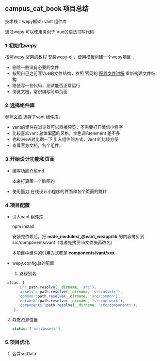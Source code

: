 ## campus_cat_book 项目总结

技术栈：wepy框架+vant 组件库

通过wepy 可以使用类似于 Vue的语法书写代码

### 1.初始化wepy

按照wepy 官网的[教程](https://wepyjs.github.io/wepy-docs/2.x/#/base/getstart) 安装wepy-cli，使用模板创建一个wepy项目 ，

- 删除一些没有必要的文件
- 按照自己之前写Vue的文件结构，参照 官网的 [配置文件讲解](https://wepyjs.github.io/wepy-docs/2.x/#/cli/config) 重新构建文件结构
- 随便写一些代码，测试能否正常运行
- 浏览文档，常识编写简单页面

### 2.选择组件库

参照[文章](https://www.ifanr.com/minapp/1196588) 选择了vant 组件库，

- vant的组件在浏览器可以直接预览，不需要打开微信小程序
- 比较喜欢vant 总体偏蓝的风格，主色调和element 差不多
- 也和iview对比例一下 引入组件的方式，vant 的比较方便
- 查看官方文档，各个组件，

### 3.开始设计功能和页面

- 编写功能介绍md

  本来打算画一个脑图的

- 使用墨刀 在线设计小程序的界面和各个页面的跳转

### 4.项目配置

- 引入vant 组件库

  npm install 

  安装完依赖后，把 **node_modules/_@vant_weapp/lib** 的内容拷贝到 src/components/vant（或者先拷贝lib文件夹再改名）

  本项目中组件的引用方式都是 **components/vant/xxx**

  

- wepy.config.js的配置
  
  1. 路径别名

```js
 alias: {
      '@': path.resolve(__dirname, 'src'),
      'assets': path.resolve(__dirname, 'src/assets'),
      'common':path.resolve(__dirname, 'src/common'),
      'network':path.resolve(__dirname, 'src/network'),
      'components':path.resolve(__dirname, 'src/components'),
    },
```

2. 静态资源位置

   ```js
   static: ['src/assets'],
   ```

### 5.项目优化

1. 合并setData

   